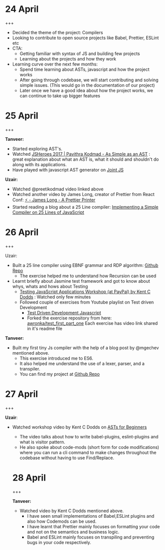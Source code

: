 # 24 April

+++

- Decided the theme of the project: Compilers
- Looking to contribute to open source projects like Babel, Prettier, ESLint etc
- CTA:
  - Getting familiar with syntax of JS and building few projects
  - Learning about the projects and how they work
- Learning curve over the next few months:
  -  Spend time learning about ASTs, javascript and how the project works
  - After going through codebase, we will start contributing and solving simple issues. (This would go in the documentation of our project)
  - Later once we have a good idea about how the project works, we can continue to take up bigger features

# 25 April

+++

**Tanveer:**
- Started exploring AST's.
- Watched [JSHeroes 2017 | Pavithra Kodmad - As Simple as an AST](https://www.youtube.com/watch?v=LRKlqR6KY_E) : great explanation about what an AST is, what it should and shouldn't do along with its applications.
- Have played with javascript AST generator on [Joint JS](https://resources.jointjs.com/demos/javascript-ast)

**Uzair:**
- Watched @preetikodmad video linked above
- Watched another video by James Long, creator of Prettier from React Conf: [⚡️ - James Long - A Prettier Printer](https://www.youtube.com/watch?v=hkfBvpEfWdA)
- Started reading a blog about a 25 Line compiler: [Implementing a Simple Compiler on 25 Lines of JavaScript](http://blog.mgechev.com/2017/09/16/developing-simple-interpreter-transpiler-compiler-tutorial/)

# 26 April

+++

Uzair:

- Built a 25 line compiler using EBNF grammar and RDP algorithm: [Github Repo](https://github.com/abiduzz420/js-25l-compiler)
  - The exercise helped me to understand how Recursion can be used
- Learnt briefly about Jasmine test framework and got to know about whys, whats and hows about Testing
  - [Testing JavaScript Applications Workshop (at PayPal) by Kent C Dodds](https://www.youtube.com/watch?v=DdqiXcYDv-8) : Watched only few minutes
  - Followed couple of exercises from Youtube playlist on Test driven Development
    - [Test Driven Development Javascript](https://www.youtube.com/playlist?list=PLSb5L1g8FoPPgZiTisryTG0XQAsH_wbMk)
    - Forked the exercise repository from here: [awronka/test_first_part_one](https://github.com/awronka/test_first_part_one)
      Each exercise has video link shared in it's readme file

**Tanveer:**
- Built my first tiny Js compiler with the help of a blog post by @mgechev mentioned above.
  - This exercise introduced me to ES6.
  - It also helped me understand the use of a lexer, parser, and a transpiler.
  - You can find my project at [Github Repo](https://github.com/Tanveer178/First-Tiny-JsCompiler)


# 27 April

+++

**Uzair**:

- Watched workshop video by Kent C Dodds on [ASTs for Beginners](https://youtu.be/CFQBHy8RCpg)
  - The video talks about how to write babel-plugins, eslint-plugins and what is visitor pattern.
  - He also spoke about code-mods (short form for code modifications) where you can run a cli command to make changes throughout the codebase without having to use Find/Replace.


  # 28 April

  +++

  **Tanveer:**

  - Watched video by Kent C Dodds mentioned above.
    - I have seen small implementations of Babel,ESLint plugins and also how Codemods can be used.
    - I have learnt that Prettier mainly focuses on formatting your code and not on the semantics and business logic.
    - Babel and ESLint mainly focuses on transpiling and preventing bugs in your code respectively. 